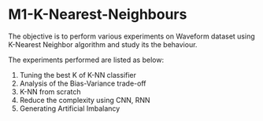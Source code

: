 # M1-K-Nearest-Neighbours

The objective is to perform various experiments on Waveform dataset using K-Nearest Neighbor algorithm and study its the behaviour.

The experiments performed are listed as below:
1. Tuning the best K of K-NN classifier
2. Analysis of the Bias-Variance trade-off
3. K-NN from scratch
4. Reduce the complexity using CNN, RNN
5. Generating Artificial Imbalancy

